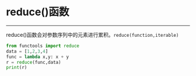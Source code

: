 # reduce()函数

---

reduce()函数会对参数序列中的元素进行累积。`reduce(function,iterable)`

```python
from functools import reduce
data = [1,2,3,4]
func = lambda x,y: x + y
r = reduce(func,data)
print(r)
```
